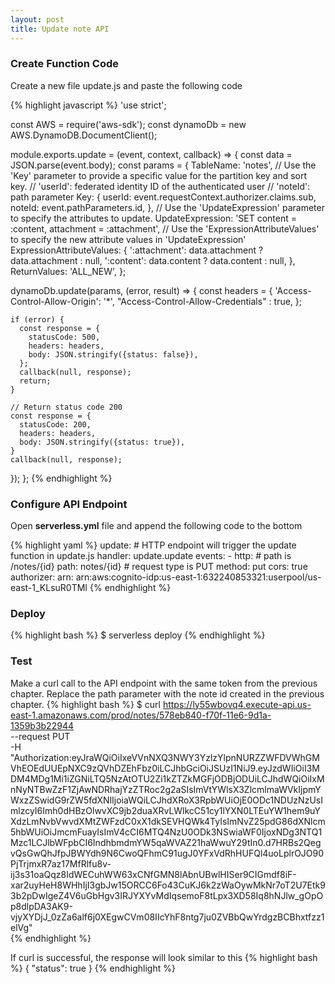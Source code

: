 ```yaml
---
layout: post
title: Update note API
---
```


### Create Function Code

Create a new file update.js and paste the following code

{% highlight javascript %}
'use strict';

const AWS = require('aws-sdk');
const dynamoDb = new AWS.DynamoDB.DocumentClient();

module.exports.update = (event, context, callback) => {
  const data = JSON.parse(event.body);
  const params = {
    TableName: 'notes',
    // Use the 'Key' parameter to provide a specific value for the partition key and sort key.
    // 'userId': federated identity ID of the authenticated user
    // 'noteId': path parameter
    Key: {
      userId: event.requestContext.authorizer.claims.sub,
      noteId: event.pathParameters.id,
    },
    // Use the 'UpdateExpression' parameter to specify the attributes to update.
    UpdateExpression: 'SET content = :content, attachment = :attachment',
    // Use the 'ExpressionAttributeValues' to specify the new attribute values in 'UpdateExpression'
    ExpressionAttributeValues: {
      ':attachment': data.attachment ? data.attachment : null,
      ':content': data.content ? data.content : null,
    },
    ReturnValues: 'ALL_NEW',
  };

  dynamoDb.update(params, (error, result) => {
    const headers = {
      'Access-Control-Allow-Origin': '*',
      "Access-Control-Allow-Credentials" : true,
    };

    if (error) {
      const response = {
        statusCode: 500,
        headers: headers,
        body: JSON.stringify({status: false}),
      };
      callback(null, response);
      return;
    }

    // Return status code 200
    const response = {
      statusCode: 200,
      headers: headers,
      body: JSON.stringify({status: true}),
    }
    callback(null, response);
  });
};
{% endhighlight %}

### Configure API Endpoint

Open **serverless.yml** file and append the following code to the bottom

{% highlight yaml %}
  update:
    # HTTP endpoint will trigger the update function in update.js
    handler: update.update
    events:
      - http:
          # path is /notes/{id}
          path: notes/{id}
          # request type is PUT
          method: put
          cors: true
          authorizer:
            arn: arn:aws:cognito-idp:us-east-1:632240853321:userpool/us-east-1_KLsuR0TMI
{% endhighlight %}

### Deploy

{% highlight bash %}
$ serverless deploy
{% endhighlight %}

### Test

Make a curl call to the API endpoint with the same token from the previous chapter. Replace the path parameter with the note id created in the previous chapter.
{% highlight bash %}
$ curl https://ly55wbovq4.execute-api.us-east-1.amazonaws.com/prod/notes/578eb840-f70f-11e6-9d1a-1359b3b22944 \
  --request PUT \
  -H "Authorization:eyJraWQiOiIxeVVnNXQ3NWY3YzlzYlpnNURZZWFDVWhGMVhEOEdUUEpNXC9zQVhDZEhFbz0iLCJhbGciOiJSUzI1NiJ9.eyJzdWIiOiI3MDM4MDg1Mi1iZGNiLTQ5NzAtOTU2Zi1kZTZkMGFjODBjODUiLCJhdWQiOiIxMnNyNTBwZzF1ZjAwNDRhajYzZTRoc2g2aSIsImVtYWlsX3ZlcmlmaWVkIjpmYWxzZSwidG9rZW5fdXNlIjoiaWQiLCJhdXRoX3RpbWUiOjE0ODc1NDUzNzUsImlzcyI6Imh0dHBzOlwvXC9jb2duaXRvLWlkcC51cy1lYXN0LTEuYW1hem9uYXdzLmNvbVwvdXMtZWFzdC0xX1dkSEVHQWk4TyIsImNvZ25pdG86dXNlcm5hbWUiOiJmcmFuayIsImV4cCI6MTQ4NzU0ODk3NSwiaWF0IjoxNDg3NTQ1Mzc1LCJlbWFpbCI6IndhbmdmYW5qaWVAZ21haWwuY29tIn0.d7HRBs2QegvQsGwQhJfpJBWYdh9N6CwoQFhmC91ugJ0YFxVdRhHUFQl4uoLplrOJO90PjTrjmxR7az17MfRlfu8v-ij3s31oaQqz8IdWECuhWW63xCNfGMN8lAbnUBwlHISer9CIGmdf8iF-xar2uyHeH8WHhIjI3gbJw15ORCC6Fo43CuKJ6k2zWaOywMkNr7oT2U7Etk93b2pDwIgeZ4V6uGbHgv3IRJYXYvMdIqsemoF8tLpx3XD58Iq8hNJlw_gOpOp8dlpDA3AK9-vjyXYDjJ_0zZa6alf6j0XEgwCVm08IIcYhF8ntg7ju0ZVBbQwYrdgzBCBhxtfzz1elVg" \
{% endhighlight %}

If curl is successful, the response will look similar to this
{% highlight bash %}
{
  "status": true
}
{% endhighlight %}
